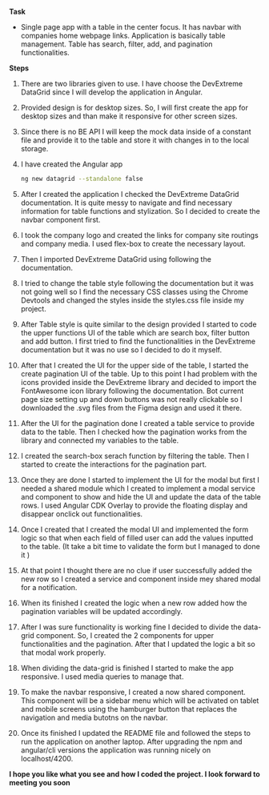 **Task**
- Single page app with a table in the center focus. It has navbar with companies home webpage links. Application is basically table management. Table has search, filter, add, and pagination functionalities.
  
**Steps**

1. There are two libraries given to use. I have choose the DevExtreme DataGrid since I will develop the application in Angular.

2. Provided design is for desktop sizes. So, I will first create the app for desktop sizes and than make it responsive for other screen sizes.

3. Since there is no BE API I will keep the mock data inside of a constant file and provide it to the table and store it with changes in to the local storage.

4. I have created the Angular app 
   ```bash
   ng new datagrid --standalone false
   ```

5. After I created the application I checked the DevExtreme DataGrid documentation. It is quite messy to navigate and find necessary information for table functions and stylization. So I decided to create the navbar component first.

6. I took the company logo and created the links for company site routings and company media. I used flex-box to create the necessary layout.

7. Then I imported DevExtreme DataGrid using following the documentation. 

8. I tried to change the table style following the documentation but it was not going well so I find the necessary CSS classes using the Chrome Devtools and changed the styles inside the styles.css file inside my project.

9. After Table style is quite similar to the design provided I started to code the upper functions UI of the table which are search box, filter button and add button. I first tried to find the functionalities in the DevExtreme documentation but it was no use so I decided to do it myself.

10. After that I created the UI for the upper side of the table, I started the create pagination UI of the table. Up to this point I had problem with the icons provided inside the DevExtreme library and decided to import the FontAwesome icon library following the documentation. Bot current page size setting up and down buttons was not really clickable so I downloaded the .svg files from the Figma design and used it there.

11. After the UI for the pagination done I created a table service to provide data to the table. Then I checked how the pagination works from the library and connected my variables to the table.

12. I created the search-box serach function by filtering the table. Then I started to create the interactions for the pagination part.

13. Once they are done I started to implement the UI for the modal but first I needed a shared module which I created to implement a modal service and component to show and hide the UI and update the data of the table rows. I used Angular CDK Overlay to provide the floating display and disappear onclick out functionalities.  

14. Once I created that I created the modal UI and implemented the form logic so that when each field of filled user can add the values inputted to the table. (It take a bit time to validate the form but I managed to done it )

15. At that point I thought there are no clue if user successfully added the new row so I created a service and component inside mey shared modal for a notification.

16. When its finished I created the logic when a new row added how the pagination variables will be updated accordingly.

17. After I was sure functionality is working fine I decided to divide the data-grid component. So, I created the 2 components for upper functionalities and the pagination. After that I updated the logic a bit so that modal work properly.

18. When dividing the data-grid is finished I started to make the app responsive. I used media queries to manage that.

19. To make the navbar responsive, I created a now shared component. This component will be a sidebar menu which will be activated on tablet and mobile screens using the hamburger button that replaces the navigation and media butotns on the navbar. 

20. Once its finished I updated the README file and followed the steps to run the application on another laptop. After upgrading the npm and angular/cli versions the application was running nicely on localhost/4200.

**I hope you like what you see and how I coded the project. I look forward to meeting you soon**   